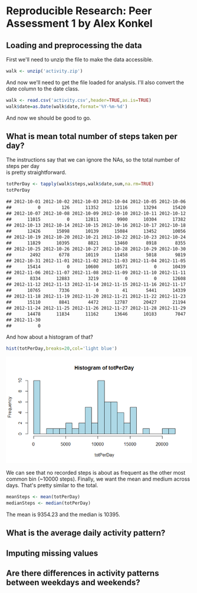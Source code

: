 # Reproducible Research: Peer Assessment 1 by Alex Konkel


## Loading and preprocessing the data
First we'll need to unzip the file to make the data accessible.

```r
walk <- unzip('activity.zip')
```

And now we'll need to get the file loaded for analysis.
I'll also convert the date column to the date class.


```r
walk <- read.csv('activity.csv',header=TRUE,as.is=TRUE)
walk$date=as.Date(walk$date,format='%Y-%m-%d')
```
And now we should be good to go.

## What is mean total number of steps taken per day?
The instructions say that we can ignore the NAs, so the total number of steps per day  
is pretty straightforward.

```r
totPerDay <- tapply(walk$steps,walk$date,sum,na.rm=TRUE)
totPerDay
```

```
## 2012-10-01 2012-10-02 2012-10-03 2012-10-04 2012-10-05 2012-10-06 
##          0        126      11352      12116      13294      15420 
## 2012-10-07 2012-10-08 2012-10-09 2012-10-10 2012-10-11 2012-10-12 
##      11015          0      12811       9900      10304      17382 
## 2012-10-13 2012-10-14 2012-10-15 2012-10-16 2012-10-17 2012-10-18 
##      12426      15098      10139      15084      13452      10056 
## 2012-10-19 2012-10-20 2012-10-21 2012-10-22 2012-10-23 2012-10-24 
##      11829      10395       8821      13460       8918       8355 
## 2012-10-25 2012-10-26 2012-10-27 2012-10-28 2012-10-29 2012-10-30 
##       2492       6778      10119      11458       5018       9819 
## 2012-10-31 2012-11-01 2012-11-02 2012-11-03 2012-11-04 2012-11-05 
##      15414          0      10600      10571          0      10439 
## 2012-11-06 2012-11-07 2012-11-08 2012-11-09 2012-11-10 2012-11-11 
##       8334      12883       3219          0          0      12608 
## 2012-11-12 2012-11-13 2012-11-14 2012-11-15 2012-11-16 2012-11-17 
##      10765       7336          0         41       5441      14339 
## 2012-11-18 2012-11-19 2012-11-20 2012-11-21 2012-11-22 2012-11-23 
##      15110       8841       4472      12787      20427      21194 
## 2012-11-24 2012-11-25 2012-11-26 2012-11-27 2012-11-28 2012-11-29 
##      14478      11834      11162      13646      10183       7047 
## 2012-11-30 
##          0
```

And how about a histogram of that?


```r
hist(totPerDay,breaks=20,col='light blue')
```

![](PA1_template_files/figure-html/unnamed-chunk-4-1.png) 

We can see that no recorded steps is about as frequent as the other most common bin (~10000 steps).
Finally, we want the mean and medium across days.  That's pretty similar to the total.

```r
meanSteps <- mean(totPerDay)
medianSteps <- median(totPerDay)
```

The mean is 9354.23 and the median is 10395.

## What is the average daily activity pattern?



## Imputing missing values



## Are there differences in activity patterns between weekdays and weekends?
